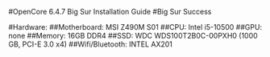 #OpenCore 6.4.7 Big Sur Installation Guide
#Big Sur Success

#Hardware:
##Motherboard: MSI Z490M S01
##CPU: Intel i5-10500
##GPU: none
##Memory: 16GB  DDR4
##SSD: WDC WDS100T2B0C-00PXH0  (1000 GB, PCI-E 3.0 x4)
##Wifi/Bluetooth: INTEL AX201
